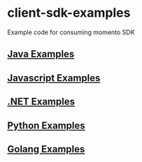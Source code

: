 # client-sdk-examples

Example code for consuming momento SDK

## [Java Examples](java/)

## [Javascript Examples](javascript/)

## [.NET Examples](dotnet/)

## [Python Examples](python/)

## [Golang Examples](golang/)
